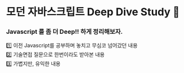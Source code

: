 # 모던 자바스크립트 Deep Dive Study 📝

### Javascript 를 좀 더 Deep!! 하게 정리해보자.

1️⃣ 이전 Javascript를 공부하며 놓치고 무심코 넘어갔던 내용
<br />
2️⃣ 기술면접 질문으로 한번이라도 받아본 내용
<br />
3️⃣ 가볍지만, 유익한 내용
